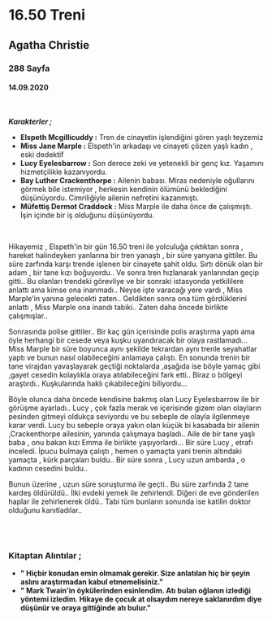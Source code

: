 # 16.50 Treni
## Agatha Christie
### 288 Sayfa
#### 14.09.2020


<br>

***Karakterler ;***

- **Elspeth Mcgillicuddy :** Tren de cinayetin işlendiğini gören yaşlı teyzemiz
- **Miss Jane Marple :** Elspeth'in arkadaşı ve cinayeti çözen yaşlı kadın , eski dedektif
- **Lucy Eyelesbarrow  :** Son derece zeki ve yetenekli bir genç kız. Yaşamını hizmetçilikle kazanıyordu.
- **Bay Luther Crackenthorpe  :** Ailenin babası. Miras nedeniyle oğullarını görmek bile istemiyor , herkesin kendinin ölümünü beklediğini düşünüyordu. Cimriliğiyle ailenin nefretini kazanmıştı.
- **Müfettiş Dermot Craddock  :** Miss Marple ile daha önce de çalışmıştı. İşin içinde bir iş olduğunu düşünüyordu.

<br>


Hikayemiz , Elspeth'in bir gün 16.50 treni ile yolculuğa çıktıktan sonra , hareket halindeyken yanlarına bir tren yanaştı , bir süre yanyana gittiler. Bu süre zarfında karşı trende işlenen bir cinayete şahit oldu. Sırtı dönük olan bir  adam , bir tane kızı boğuyordu.. Ve sonra tren hızlanarak yanlarından geçip gitti.. Bu olanları trendeki görevliye ve bir sonraki istasyonda yetkililere anlattı ama kimse ona inanmadı.. Neyse işte varacağı yere vardı , Miss Marple'in yanına gelecekti zaten.. Geldikten sonra ona tüm gördüklerini anlattı , Miss Marple ona inandı tabiki.. Zaten daha öncede birlikte çalışmışlar..

Sonrasında polise gittiler.. Bir kaç gün içerisinde polis araştırma yaptı ama öyle herhangi bir cesede veya kuşku uyandıracak bir olaya rastlamadı...  Miss Marple bir süre boyunca aynı şekilde tekrardan aynı trenle seyahatlar yaptı ve bunun nasıl olabileceğini anlamaya çalıştı. En sonunda trenin bir tane virajdan yavaşlayarak geçtiği noktalarda ,aşağıda ise böyle yamaç gibi ,gayet cesedin kolaylıkla oraya atılabileceğini fark etti.. Biraz o bölgeyi araştırdı.. Kuşkularında haklı çıkabileceğini biliyordu... 

Böyle olunca daha öncede kendisine bakmış olan Lucy Eyelesbarrow ile bir görüşme ayarladı.. Lucy , çok fazla merak ve  içerisinde gizem olan olayların pesinden gitmeyi oldukça seviyordu ve bu sebeple de olayla ilgilenmeye karar verdi.  Lucy bu sebeple oraya yakın olan küçük bi kasabada bir ailenin ,Crackenthorpe ailesinin, yanında  çalışmaya başladı.. Aile de bir tane yaşlı baba , onu bakan kızı Emma ile birlikte yaşıyorlardı... Bir süre Lucy , etrafı  inceledi. İpucu bulmaya çalıştı , hemen o yamaçta yani trenin altındaki yamaçta , kürk parçaları buldu..  Bir süre sonra , Lucy uzun ambarda ,  o kadının cesedini buldu..

 Bunun üzerine , uzun süre soruşturma ile geçti.. Bu süre zarfında 2 tane kardeş öldürüldü.. İlki evdeki yemek ile zehirlendi.  Diğeri de eve gönderilen haplar ile zehirlenerek öldü.. Tabi tüm bunların sonunda ise katilin doktor olduğunu kanıtladılar.. 


<br> <br>

### Kitaptan Alıntılar ;

- **" Hiçbir konudan emin olmamak gerekir. Size anlatılan hiç bir şeyin aslını araştırmadan kabul etmemelisiniz."**
- **" Mark Twain'in öykülerinden esinlendim. Atı bulan oğlanın izlediği yöntemi izledim. Hikaye de çocuk at olsaydım nereye saklanırdım diye düşünür ve oraya gittiğinde atı bulur."**



